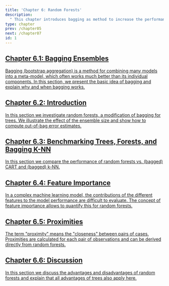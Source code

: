 ```yaml
---
title: 'Chapter 6: Random Forests'
description:
  " This chapter introduces bagging as method to increase the performance of trees. A modification of bagging leads to random forests. We explain the main idea of random forests, benchmark their performance with the methods seen so far and show how to quantify the impact of a single feature on the performance of the random forest as well as how to compute proximities between observations based on random forests."
type: chapter
prev: /chapter05
next: /chapter07
id: 1
---
```



<section class="c72e2d57">
  <h2 class="_5e0ebe7a">
  <a class="_46224d00 _7e2d93b5" href="/chapter06-01-forests-baggingensembles">Chapter 6.1: Bagging Ensembles</a>

  </h2>
  <p class="de526628">
  <a class="_46224d00 _7e2d93b5" href="/chapter06-01-forests-baggingensembles"> Bagging (bootstrap aggregation) is a method for combining many models into a meta-model, which often works much better than its individual components. In this section, we present the basic idea of bagging and explain why and when bagging works.</a>
  </p>
</section>





<section class="c72e2d57">
  <h2 class="_5e0ebe7a">
  <a class="_46224d00 _7e2d93b5" href="/chapter06-02-forests-introduction">Chapter 6.2: Introduction</a>

  </h2>
  <p class="de526628">
  <a class="_46224d00 _7e2d93b5" href="/chapter06-02-forests-introduction"> In this section we investigate random forests, a modification of bagging for trees. We illustrate the effect of the ensemble size and show how to compute out-of-bag error estimates.</a>
  </p>
</section>





<section class="c72e2d57">
  <h2 class="_5e0ebe7a">
  <a class="_46224d00 _7e2d93b5" href="/chapter06-03-forests-benchmarking">Chapter 6.3: Benchmarking Trees, Forests, and Bagging K-NN</a>

  </h2>
  <p class="de526628">
  <a class="_46224d00 _7e2d93b5" href="/chapter06-03-forests-benchmarking"> In this section we compare the performance of random forests vs. (bagged) CART and (bagged) k-NN.</a>
  </p>
</section>





<section class="c72e2d57">
  <h2 class="_5e0ebe7a">
  <a class="_46224d00 _7e2d93b5" href="/chapter06-04-forests-featureimportance">Chapter 6.4: Feature Importance</a>

  </h2>
  <p class="de526628">
  <a class="_46224d00 _7e2d93b5" href="/chapter06-04-forests-featureimportance"> In a complex machine learning model, the contributions of the different features to the model performance are difficult to evaluate. The concept of feature importance allows to quantify this for random forests.</a>
  </p>
</section>





<section class="c72e2d57">
  <h2 class="_5e0ebe7a">
  <a class="_46224d00 _7e2d93b5" href="/chapter06-05-forests-proximitis">Chapter 6.5: Proximities</a>

  </h2>
  <p class="de526628">
  <a class="_46224d00 _7e2d93b5" href="/chapter06-05-forests-proximitis"> The term "proximity" means the "closeness" between pairs of cases. Proximities are calculated for each pair of observations and can be derived directly from random forests.</a>
  </p>
</section>





<section class="c72e2d57">
  <h2 class="_5e0ebe7a">
  <a class="_46224d00 _7e2d93b5" href="/chapter06-06-forests-discussion">Chapter 6.6: Discussion</a>

  </h2>
  <p class="de526628">
  <a class="_46224d00 _7e2d93b5" href="/chapter06-06-forests-discussion"> In this section we discuss the advantages and disadvantages of random forests and explain that all advantages of trees also apply here.</a>
  </p>
</section>




